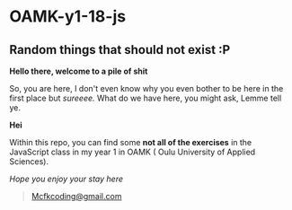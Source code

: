 # OAMK-y1-18-js

## Random things that should not exist :P

**Hello there, welcome to a pile of shit**



So, you are here, I don't even know why you even bother to be here in the first place but _sureeee._ What do we have here, you might ask, Lemme tell ye.

**Hei**

Within this repo, you can find some **not all of the exercises** in the JavaScript class in my year 1 in OAMK ( Oulu University of Applied Sciences). 

_Hope you enjoy your stay here_

>Mcfkcoding@gmail.com
